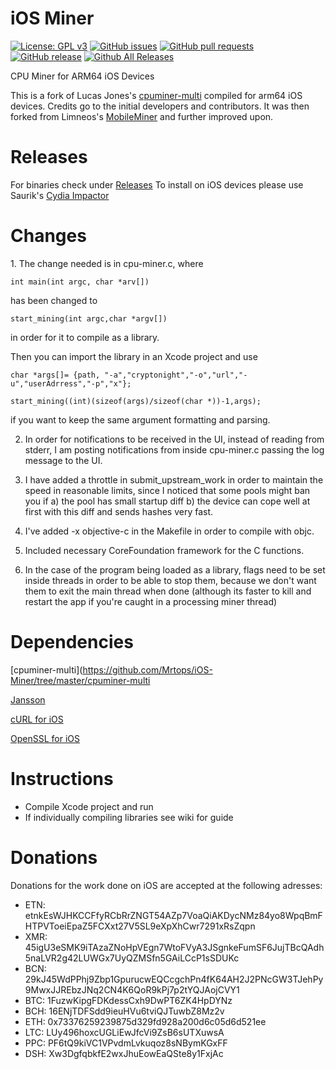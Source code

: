 # iOS Miner

[![License: GPL v3](https://img.shields.io/badge/License-GPL%20v3-blue.svg)](https://www.gnu.org/licenses/gpl-3.0)
[![GitHub issues](https://img.shields.io/github/issues/Mrtops/iOS-Miner.svg)](https://github.com/Mrtops/iOS-Miner/issues)
[![GitHub pull requests](https://img.shields.io/github/issues-pr/Mrtops/iOS-Miner.svg)](https://github.com/Mrtops/iOS-Miner/pulls)
[![GitHub release](https://img.shields.io/github/release/Mrtops/iOS-Miner.svg)](https://github.com/Mrtops/iOS-Miner/releases)
[![Github All Releases](https://img.shields.io/github/downloads/Mrtops/iOS-Miner/total.svg)](https://github.com/Mrtops/iOS-Miner/releases)

CPU Miner for ARM64 iOS Devices

This is a fork of Lucas Jones's [cpuminer-multi](<https://github.com/lucasjones/cpuminer-multi>) compiled for arm64 iOS devices. Credits go to the initial developers and contributors. It was then forked from Limneos's [MobileMiner](<https://github.com/limneos/MobileMiner>) and further improved upon.

# Releases
For binaries check under [Releases](<https://github.com/Mrtops/iOS-Miner/releases>) To install on iOS devices please use Saurik's [Cydia Impactor](<http://www.cydiaimpactor.com>)

# Changes

1\. The change needed is in cpu-miner.c, where

    int main(int argc, char *arv[])    

has been changed to

    start_mining(int argc,char *argv[])

in order for it to compile as a library.

Then you can import the library in an Xcode project and use

    char *args[]= {path, "-a","cryptonight","-o","url","-u","userAdrress","-p","x"};

    start_mining((int)(sizeof(args)/sizeof(char *))-1,args);

if you want to keep the same argument formatting and parsing.


2) In order for notifications to be received in the UI, instead of reading from stderr, I am posting notifications from inside cpu-miner.c passing the log message to the UI.

3) I have added a throttle in submit_upstream_work in order to maintain the speed in reasonable limits, since I noticed that some pools might ban you if a) the pool has small startup diff b) the device can cope well at first with this diff and sends hashes very fast.

4) I've added -x objective-c in the Makefile in order to compile with objc.

5) Included necessary CoreFoundation framework for the C functions.

6) In the case of the program being loaded as a library, flags need to be set inside threads in order to be able to stop them, because we don't want them to exit the main thread when done (although its faster to kill and restart the app if you're caught in a processing miner thread)

# Dependencies

[cpuminer-multi](<https://github.com/Mrtops/iOS-Miner/tree/master/cpuminer-multi>

[Jansson](<https://github.com/akheron/jansson>)

[cURL for iOS](<https://github.com/sinofool/build-libcurl-ios>)

[OpenSSL for iOS](<https://github.com/x2on/OpenSSL-for-iPhone>)

# Instructions
- Compile Xcode project and run
- If individually compiling libraries see wiki for guide

# Donations
Donations for the work done on iOS are accepted at the following adresses:
- ETN:
      etnkEsWJHKCCFfyRCbRrZNGT54AZp7VoaQiAKDycNMz84yo8WpqBmFHTPVToeiEpaZ5FCXxt27V5SL9eXpXhCwr7291xRsZqpn
- XMR:
      45igU3eSMK9iTAzaZNoHpVEgn7WtoFVyA3JSgnkeFumSF6JujTBcQAdh5naLVR2g42LUWGx7UyQZMSfn5GAiLCcP1sSDUKc
- BCN:
      29kJ45WdPPhj9Zbp1GpurucwEQCcgchPn4fK64AH2J2PNcGW3TJehPy9MwxJJREbzJNq2CN4K6QoR9kPj7p2tYQJAojCVY1
- BTC:
      1FuzwKipgFDKdessCxh9DwPT6ZK4HpDYNz
- BCH:
      16ENjTDFSdd9ieuHVu6tviQJTuwbZ8Mz2v
- ETH:
      0x73376259239875d329fd928a200d6c05d6d521ee
- LTC:
      LUy496hoxcUGLiEwJfcVi9ZsB6sUTXuwsA
- PPC:
      PF6tQ9kiVC1VPvdmLvkuqoz8sNBymKGxFF
- DSH:
      Xw3DgfqbkfE2wxJhuEowEaQSte8y1FxjAc
